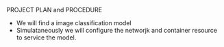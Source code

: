 PROJECT PLAN and PROCEDURE

- We will find a image classification model
- Simulataneously we will configure the networjk and container resource to service the model.
